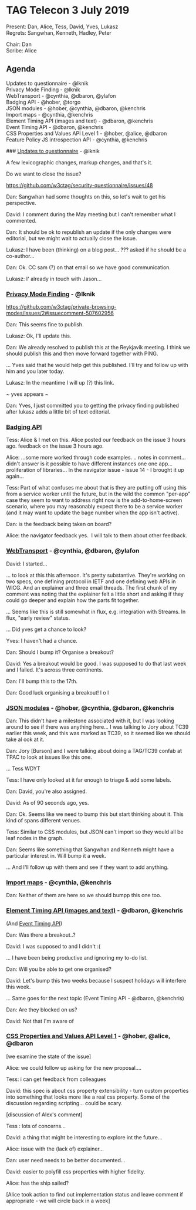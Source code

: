 # TAG Telecon 3 July 2019

Present: Dan, Alice, Tess, David, Yves, Lukasz  
Regrets: Sangwhan, Kenneth, Hadley, Peter  

Chair: Dan  
Scribe: Alice  

## Agenda

Updates to questionnaire - @lknik  
Privacy Mode Finding - @lknik  
WebTransport - @cynthia, @dbaron, @ylafon  
Badging API - @hober, @torgo  
JSON modules - @hober, @cynthia, @dbaron, @kenchris  
Import maps - @cynthia, @kenchris  
Element Timing API (images and text) - @dbaron, @kenchris  
Event Timing API - @dbaron, @kenchris  
CSS Properties and Values API Level 1 - @hober, @alice, @dbaron  
Feature Policy JS introspection API - @cynthia, @kenchris  

### [Updates to questionnaire](https://w3ctag.github.io/security-questionnaire/) - @lknik 

A few lexicographic changes, markup changes, and that's it.

Do we want to close the issue?

https://github.com/w3ctag/security-questionnaire/issues/48

Dan: Sangwhan had some thoughts on this, so let's wait to get his perspective.

David: I comment during the May meeting but I can't remember what I commented.

Dan: It should be ok to republish an update if the only changes were editorial, but we might wait to actually close the issue.

Lukasz: I have been (thinking) on a blog post... ??? asked if he should be a co-author...

Dan: Ok. CC sam (?) on that email so we have good communication.

Lukasz: I' already in touch with Jason...

### [Privacy Mode Finding](https://w3ctag.github.io/private-browsing-modes/) - @lknik

https://github.com/w3ctag/private-browsing-modes/issues/2#issuecomment-507602956

Dan: This seems fine to publish.

Lukasz: Ok, I'll update this.

Dan: We already resolved to publish this at the Reykjavik meeting. I think we should publish this and then move forward together with PING.

... Yves said that he would help get this published. I'll try and follow up with him and you later today.

Lukasz: In the meantime I will up (?) this link.

~ yves appears ~

Dan: Yves, I just committed you to getting the privacy finding published after lukasz adds a little bit of text editorial.

### [Badging API](https://github.com/w3ctag/design-reviews/issues/387)

Tess: Alice & I met on this. Alice posted our feedback on the issue 3 hours ago. feedback on the issue 3 hours ago.

Alice: ...some more worked through code examples. .. notes in comment... didn't answer is it possible to have different instances one one app... proliferation of libraries... In the navigator issue - issue 14 - I brought it up again... 

Tess: Part of what confuses me about that is they are putting off using this from a service worker until the future, but in the wild the common "per-app" case they seem to want to address right now is the add-to-home-screen scenario, where you may reasonably expect there to be a service worker (and it may want to update the bage number when the app isn't active).

Dan: is the feedback being taken on board?

Alice: the navigator feedback yes.  I will talk to them about other feedback.  ​​​​​​​

### [WebTransport](https://github.com/w3ctag/design-reviews/issues/389) - @cynthia, @dbaron, @ylafon​​​​​​​

David: I started...

... to look at this this afternoon. It's pretty substantive. They're working on two specs, one defining protocol in IETF and one defining web APIs in WICG. And an explainer and three email threads. The first chunk of my comment was noting that the explainer felt a little short and asking if they could go deeper and explain how the parts fit together. 

... Seems like this is still somewhat in flux, e.g. integration with Streams. In flux, "early review" status.

... Did yves get a chance to look?

Yves: I haven't had a chance.

Dan: Should I bump it? Organise a breakout?

David: Yes a breakout would be good. I was supposed to do that last week and I failed. It's across three continents.

Dan: I'll bump this to the 17th.

Dan: Good luck organising a breakout! l o l

### [JSON modules](https://github.com/w3ctag/design-reviews/issues/375) - @hober, @cynthia, @dbaron, @kenchris

Dan: This didn't have a milestone associated with it, but I was looking around to see if there was anything here... I was talking to Jory about TC39 earlier this week, and this was marked as TC39, so it seemed like we should take al ook at it.

Dan: Jory [Burson] and I were talking about doing a TAG/TC39 confab at TPAC to look at issues like this one. 

... Tess WDYT

Tess: I have only looked at it far enough to triage & add some labels.

Dan: David, you're also assigned.

David: As of 90 seconds ago, yes.

Dan: Ok. Seems like we need to bump this but start thinking about it. This kind of spans different venues.

Tess: Similar to CSS modules, but JSON can't import so they would all be leaf nodes in the graph.

Dan: Seems like something that Sangwhan and Kenneth might have a particular interest in. Will bump it a week.

... And I'll follow up with them and see if they want to add anything.

### [Import maps](https://github.com/w3ctag/design-reviews/issues/340) - @cynthia, @kenchris

Dan: Neither of them are here so we should bumpp this one too.

### [Element Timing API (images and text)](https://github.com/w3ctag/design-reviews/issues/326) - @dbaron, @kenchris​​​​​​​

(And [Event Timing API](https://github.com/w3ctag/design-reviews/issues/324))

Dan: Was there a breakout..?

David: I was supposed to and I didn't :(

... I have been being productive and ignoring my to-do list.

Dan: Will you be able to get one organised?

David: Let's bump this two weeks because I suspect holidays will interfere this week.

... Same goes for the next topic (Event Timing API - @dbaron, @kenchris)

Dan: Are they blocked on us?

David: Not that I'm aware of

### [CSS Properties and Values API Level 1](https://github.com/w3ctag/design-reviews/issues/318) - @hober, @alice, @dbaron

[we examine the state of the issue]

Alice: we could follow up asking for the new proposal....

Tess: i can get feedback from colleagues

David: this spec is about css property extensibility - turn custom properties into something that looks more like a real css property. Some of the discussion regarding scripting... could be scary.

[discussion of Alex's comment]

Tess : lots of concerns...

David: a thing that might be interesting to explore int the future...

Alice: issue with the (lack of) explainer...

Dan: user need needs to be better documented...

David: easier to polyfill css properties with higher fidelity.

Alice: has the ship sailed?

[Alice took action to find out implementation status and leave comment if appropriate - we will circle back in a week]
